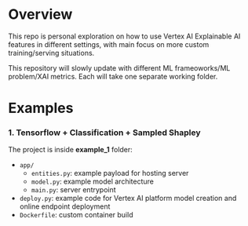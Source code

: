 # Overview
This repo is personal exploration on how to use Vertex AI Explainable AI features in different settings, with main focus on more custom training/serving situations.

This repository will slowly update with different ML frameoworks/ML problem/XAI metrics. Each will take one separate working folder.

# Examples

### 1. Tensorflow + Classification + Sampled Shapley
The project is inside **example_1** folder:
-   `app/`
    -   `entities.py`: example payload for hosting server
    -   `model.py`: example model architecture
    -   `main.py`: server entrypoint
-   `deploy.py`: example code for Vertex AI platform model creation and online endpoint deployment
-   `Dockerfile`: custom container build
